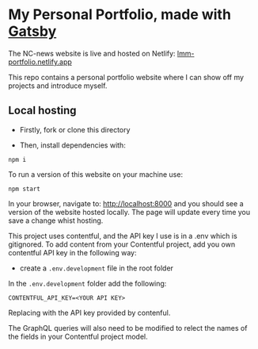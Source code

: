 # My Personal Portfolio, made with [Gatsby](https://www.gatsbyjs.com)

The NC-news website is live and hosted on Netlify:
[lmm-portfolio.netlify.app](https://lmm-portfolio.netlify.app)

This repo contains a personal portfolio website where I can show off my projects and introduce myself. 

## Local hosting

- Firstly, fork or clone this directory

- Then, install dependencies with:

```
npm i
```

To run a version of this website on your machine use:

```
npm start
```

In your browser, navigate to: [http://localhost:8000](http://localhost:8000) and you should see a version of the website hosted locally. The page will update every time you save a change whist hosting.

This project uses contentful, and the API key I use is in a .env which is gitignored. 
To add content from your Contentful project, add you own contentful API key in the following way: 

- create a `.env.development` file in the root folder

In the `.env.development` folder add the following:

```
CONTENTFUL_API_KEY=<YOUR API KEY>
```
Replacing <YOUR API KEY> with the API key provided by contenful. 
  
The GraphQL queries will also need to be modified to relect the names of the fields in your Contentful project model.

